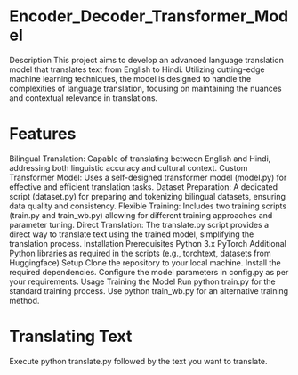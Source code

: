 # Encoder_Decoder_Transformer_Model
Description
This project aims to develop an advanced language translation model that translates text from English to Hindi. Utilizing cutting-edge machine learning techniques, the model is designed to handle the complexities of language translation, focusing on maintaining the nuances and contextual relevance in translations.

# Features
Bilingual Translation: Capable of translating between English and Hindi, addressing both linguistic accuracy and cultural context.
Custom Transformer Model: Uses a self-designed transformer model (model.py) for effective and efficient translation tasks.
Dataset Preparation: A dedicated script (dataset.py) for preparing and tokenizing bilingual datasets, ensuring data quality and consistency.
Flexible Training: Includes two training scripts (train.py and train_wb.py) allowing for different training approaches and parameter tuning.
Direct Translation: The translate.py script provides a direct way to translate text using the trained model, simplifying the translation process.
Installation
Prerequisites
Python 3.x
PyTorch
Additional Python libraries as required in the scripts (e.g., torchtext, datasets from Huggingface)
Setup
Clone the repository to your local machine.
Install the required dependencies.
Configure the model parameters in config.py as per your requirements.
Usage
Training the Model
Run python train.py for the standard training process.
Use python train_wb.py for an alternative training method.
# Translating Text
Execute python translate.py followed by the text you want to translate.

